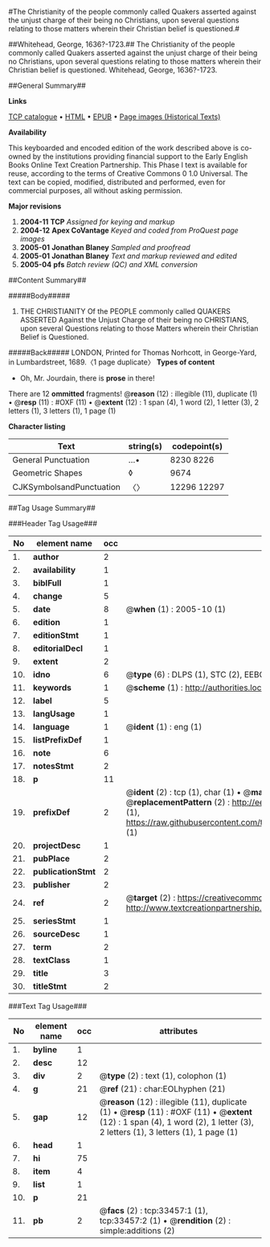 #The Christianity of the people commonly called Quakers asserted against the unjust charge of their being no Christians, upon several questions relating to those matters wherein their Christian belief is questioned.#

##Whitehead, George, 1636?-1723.##
The Christianity of the people commonly called Quakers asserted against the unjust charge of their being no Christians, upon several questions relating to those matters wherein their Christian belief is questioned.
Whitehead, George, 1636?-1723.

##General Summary##

**Links**

[TCP catalogue](http://www.ota.ox.ac.uk/tcp/)  • 
[HTML](http://tei.it.ox.ac.uk/tcp/Texts-HTML/free/A65/A65852.html)  • 
[EPUB](http://tei.it.ox.ac.uk/tcp/Texts-EPUB/free/A65/A65852.epub) • 
[Page images (Historical Texts)](https://data.historicaltexts.jisc.ac.uk/view?pubId=eebo-99829022e&pageId=eebo-99829022e-33457-1)

**Availability**

This keyboarded and encoded edition of the
	       work described above is co-owned by the institutions
	       providing financial support to the Early English Books
	       Online Text Creation Partnership. This Phase I text is
	       available for reuse, according to the terms of Creative
	       Commons 0 1.0 Universal. The text can be copied,
	       modified, distributed and performed, even for
	       commercial purposes, all without asking permission.

**Major revisions**

1. __2004-11__ __TCP__ *Assigned for keying and markup*
1. __2004-12__ __Apex CoVantage__ *Keyed and coded from ProQuest page images*
1. __2005-01__ __Jonathan Blaney__ *Sampled and proofread*
1. __2005-01__ __Jonathan Blaney__ *Text and markup reviewed and edited*
1. __2005-04__ __pfs__ *Batch review (QC) and XML conversion*

##Content Summary##

#####Body#####

1. THE CHRISTIANITY Of the PEOPLE commonly called QUAKERS ASSERTED Against the Unjust Charge of their being no CHRISTIANS, upon several Questions relating to those Matters wherein their Christian Belief is Questioned.

#####Back#####
LONDON, Printed for Thomas Norhcott, in George-Yard, in Lumbardstreet, 1689.〈1 page duplicate〉
**Types of content**

  * Oh, Mr. Jourdain, there is **prose** in there!

There are 12 **ommitted** fragments! 
 @__reason__ (12) : illegible (11), duplicate (1)  •  @__resp__ (11) : #OXF (11)  •  @__extent__ (12) : 1 span (4), 1 word (2), 1 letter (3), 2 letters (1), 3 letters (1), 1 page (1)

**Character listing**


|Text|string(s)|codepoint(s)|
|---|---|---|
|General Punctuation|…•|8230 8226|
|Geometric Shapes|◊|9674|
|CJKSymbolsandPunctuation|〈〉|12296 12297|

##Tag Usage Summary##

###Header Tag Usage###

|No|element name|occ|attributes|
|---|---|---|---|
|1.|__author__|2||
|2.|__availability__|1||
|3.|__biblFull__|1||
|4.|__change__|5||
|5.|__date__|8| @__when__ (1) : 2005-10 (1)|
|6.|__edition__|1||
|7.|__editionStmt__|1||
|8.|__editorialDecl__|1||
|9.|__extent__|2||
|10.|__idno__|6| @__type__ (6) : DLPS (1), STC (2), EEBO-CITATION (1), PROQUEST (1), VID (1)|
|11.|__keywords__|1| @__scheme__ (1) : http://authorities.loc.gov/ (1)|
|12.|__label__|5||
|13.|__langUsage__|1||
|14.|__language__|1| @__ident__ (1) : eng (1)|
|15.|__listPrefixDef__|1||
|16.|__note__|6||
|17.|__notesStmt__|2||
|18.|__p__|11||
|19.|__prefixDef__|2| @__ident__ (2) : tcp (1), char (1)  •  @__matchPattern__ (2) : ([0-9\-]+):([0-9IVX]+) (1), (.+) (1)  •  @__replacementPattern__ (2) : http://eebo.chadwyck.com/downloadtiff?vid=$1&page=$2 (1), https://raw.githubusercontent.com/textcreationpartnership/Texts/master/tcpchars.xml#$1 (1)|
|20.|__projectDesc__|1||
|21.|__pubPlace__|2||
|22.|__publicationStmt__|2||
|23.|__publisher__|2||
|24.|__ref__|2| @__target__ (2) : https://creativecommons.org/publicdomain/zero/1.0/ (1), http://www.textcreationpartnership.org/docs/. (1)|
|25.|__seriesStmt__|1||
|26.|__sourceDesc__|1||
|27.|__term__|2||
|28.|__textClass__|1||
|29.|__title__|3||
|30.|__titleStmt__|2||


###Text Tag Usage###

|No|element name|occ|attributes|
|---|---|---|---|
|1.|__byline__|1||
|2.|__desc__|12||
|3.|__div__|2| @__type__ (2) : text (1), colophon (1)|
|4.|__g__|21| @__ref__ (21) : char:EOLhyphen (21)|
|5.|__gap__|12| @__reason__ (12) : illegible (11), duplicate (1)  •  @__resp__ (11) : #OXF (11)  •  @__extent__ (12) : 1 span (4), 1 word (2), 1 letter (3), 2 letters (1), 3 letters (1), 1 page (1)|
|6.|__head__|1||
|7.|__hi__|75||
|8.|__item__|4||
|9.|__list__|1||
|10.|__p__|21||
|11.|__pb__|2| @__facs__ (2) : tcp:33457:1 (1), tcp:33457:2 (1)  •  @__rendition__ (2) : simple:additions (2)|
